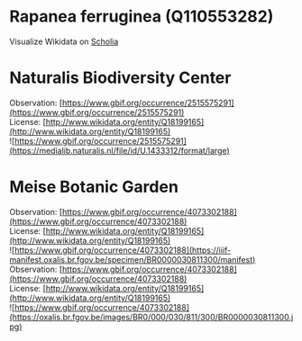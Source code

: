 
Rapanea ferruginea (Q110553282)
===============================
  
Visualize Wikidata on [Scholia](https://scholia.toolforge.org/taxon/Q110553282)
# Naturalis Biodiversity Center
  
Observation: [https://www.gbif.org/occurrence/2515575291](https://www.gbif.org/occurrence/2515575291)  
License: [http://www.wikidata.org/entity/Q18199165](http://www.wikidata.org/entity/Q18199165)  
![https://www.gbif.org/occurrence/2515575291](https://medialib.naturalis.nl/file/id/U.1433312/format/large)
# Meise Botanic Garden
  
Observation: [https://www.gbif.org/occurrence/4073302188](https://www.gbif.org/occurrence/4073302188)  
License: [http://www.wikidata.org/entity/Q18199165](http://www.wikidata.org/entity/Q18199165)  
![https://www.gbif.org/occurrence/4073302188](https://iiif-manifest.oxalis.br.fgov.be/specimen/BR0000030811300/manifest)  
Observation: [https://www.gbif.org/occurrence/4073302188](https://www.gbif.org/occurrence/4073302188)  
License: [http://www.wikidata.org/entity/Q18199165](http://www.wikidata.org/entity/Q18199165)  
![https://www.gbif.org/occurrence/4073302188](https://oxalis.br.fgov.be/images/BR0/000/030/811/300/BR0000030811300.jpg)